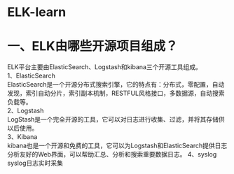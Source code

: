 # ELK-learn
# 一、ELK由哪些开源项目组成？  
ELK平台主要由ElasticSearch、Logstash和kibana三个开源工具组成。  
1、ElasticSearch  
ElasticSearch是一个开源分布式搜索引擎，它的特点有：分布式，零配置，自动发现，索引自动分片，索引副本机制，RESTFUL风格接口，多数据源，自动搜索负载等。  
2、Logstash  
LogStash是一个完全开源的工具，它可以对日志进行收集、过滤，并将其存储供以后使用。  
3、Kibana  
kibana也是一个开源和免费的工具，它可以为Logstash和ElasticSearch提供日志分析友好的Web界面，可以帮助汇总、分析和搜索重要数据日志。
4、syslog
syslog日志实时采集
